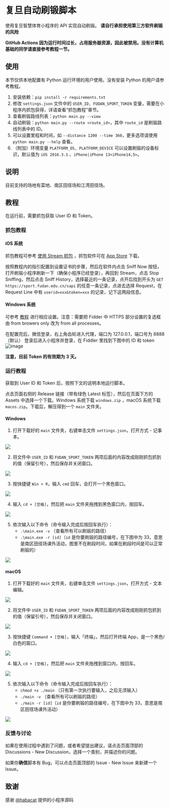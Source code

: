 # 复旦自动刷锻脚本

使用复旦智慧体育小程序的 API 实现自动刷锻。
**请自行承担使用第三方软件刷锻的风险**

**GitHub Actions 因为运行时间过长，占用服务器资源，因此被禁用。没有计算机基础的同学请直接参考教程一节。**

## 使用

本节仅供本地配置有 Python 运行环境的用户使用。没有安装 Python 的用户请参考教程。

1. 安装依赖：`pip install -r requirements.txt`
1. 修改 `settings.json` 文件中的 `USER_ID, FUDAN_SPORT_TOKEN` 变量，需要在小程序内抓包获得，详请查看“抓包教程”章节。
1. 查看刷锻路线列表：`python main.py --view`
1. 自动刷锻：`python main.py --route <route_id>`，其中 `route_id` 是刷锻路线列表中的 ID。
1. 可以设置里程和时间，如 `--distance 1200 --time 360`，更多选项请使用 `python main.py --help` 查看。
1. （附加）环境变量 `PLATFORM_OS, PLATFORM_DEVICE` 可以设置刷锻的设备标识，默认值为 `iOS 2016.3.1`
  、`iPhone|iPhone 13<iPhone14,5>`。

## 说明

目前支持的场地有菜地、南区田径场和江湾田径场。

## 教程

在运行前，需要抓包获取 User ID 和 Token。

### 抓包教程

#### iOS 系统

抓包教程可参考 [使用 Stream 抓包](https://www.azurew.com/%e8%bf%90%e7%bb%b4%e5%b7%a5%e5%85%b7/8528.html)
，抓包软件可在 [App Store](https://apps.apple.com/cn/app/stream/id1312141691) 下载。

按照教程内的指引配置到设置证书的步骤，然后在软件内点击 Sniff Now 按钮，打开刷锻小程序刷新一下（确保小程序已经登录），再回到
Stream，点击 Stop Sniffing，然后点击 Sniff
History，选择最近的一条记录，点开后找到开头为 `GET https://sport.fudan.edu.cn/sapi` 的任意一条记录，点进去选择 Request，在
Request Line 中有 `userid=xxx&token=xxx` 的记录，记下这两段信息。

#### Windows 系统

可参考 [教程](https://juejin.cn/post/6920993581758939150/) 进行相应设置。注意：需要把 Fidder 中 HTTPS 部分设置的复选框由
from browers only 改为 from all processes。

在配置完后，微信登录，右上角齿轮进入代理，端口为 127.0.0.1，端口号为 8888（默认）
登录后进入小程序并登录，在 Fiddler 里找到下图中的 ID 和 token
![image](https://user-images.githubusercontent.com/51439899/226794395-42eca333-fb65-4e29-a2cb-b8ce3fd13221.png)

**注意，目前 Token 的有效期为 3 天。**

### 运行教程

获取到 User ID 和 Token 后，按照下文的说明本地运行脚本。

点击页面右侧的 Release 链接（带有绿色 Latest 标签），然后在页面下方的 Assets 中选择一个下载。Windows 系统下载 `windows.zip`
，macOS 系统下载 `macos.zip`。下载后，解压得到一个 `main` 文件夹。

#### Windows

1. 打开下载好的 `main` 文件夹，右键单击文件 `settings.json`，打开方式 - 记事本。

![](https://github.com/fsy2001/fudan-sport-automator/assets/55231108/81a1a320-3d85-4236-a204-4380ee4545ea)

2. 将文件中 `USER_ID` 和 `FUDAN_SPORT_TOKEN`
两项后面的内容改成刚刚抓包抓到的值（保留引号），然后保存并关闭窗口。

![](https://github.com/fsy2001/fudan-sport-automator/assets/55231108/810afd57-43ff-4904-86a2-1865b6564b31)

3. 按快捷键 `Win + R`，输入 `cmd` 回车，会打开一个黑色窗口。

![](https://github.com/fsy2001/fudan-sport-automator/assets/55231108/76d4305f-c938-4b23-bb78-dd2390179e9f)

4. 输入 `cd + [空格]`，然后把 `main` 文件夹拖拽到黑色窗口内，按回车。

![](https://github.com/fsy2001/fudan-sport-automator/assets/55231108/3c7ab9db-9212-468b-b50b-c8f92538308e)

5. 依次输入以下命令（命令输入完成后按回车执行）：
   - `.\main.exe -v` （查看所有可以刷锻的路径）
   - `.\main.exe -r [id]`（`id` 是你要刷锻的路径编号，在下图中为 33，意思是南区田径场课外活动，图里不在刷段时间，如果在刷段时间是可以正常刷锻的）

![](https://github.com/fsy2001/fudan-sport-automator/assets/55231108/aacd8fc6-4bb0-4b40-bf11-ae7837bba047)


#### macOS

1. 打开下载好的 `main` 文件夹，右键单击文件 `settings.json`，打开方式 - 文本编辑。

![](https://github.com/fsy2001/fudan-sport-automator/assets/55231108/0a1557d3-e858-4d7d-b37e-ce7b8a59d0cc)

2. 将文件中 `USER_ID` 和 `FUDAN_SPORT_TOKEN`
两项后面的内容改成刚刚抓包抓到的值（保留引号），然后保存并关闭窗口。

![](https://github.com/fsy2001/fudan-sport-automator/assets/55231108/f7686126-0361-4e2d-bc71-8a8ad228a91a)

3. 按快捷键 `Command + [空格]`，输入「终端」，然后打开终端 App，是一个黑色/白色的窗口。

![](https://github.com/fsy2001/fudan-sport-automator/assets/55231108/515e7c36-437a-4c80-834b-7d59388ed1aa)

4. 输入 `cd + [空格]`，然后把 `main` 文件夹拖拽到窗口内，按回车。

![](https://github.com/fsy2001/fudan-sport-automator/assets/55231108/bb0c16e1-ea9a-436a-8114-6fb492d407a9)

5. 依次输入以下命令（命令输入完成后按回车执行）：
   - `chmod +x ./main` （只有第一次执行要输入，之后无须输入）
   - `./main -v` （查看所有可以刷锻的路径）
   - `./main -r [id]`（`id` 是你要刷锻的路径编号，在下图中为 33，意思是南区田径场课外活动）

![](https://github.com/fsy2001/fudan-sport-automator/assets/55231108/85f64e7e-5f2e-4c52-9899-8172f79a9cbc)

### 反馈与讨论

如果在使用过程中遇到了问题，或者希望提出建议，请点击页面顶部的 Discussions - New Discussion，选择一个类别，并描述你的问题。

如果你**确信**脚本有 Bug，可以点击页面顶部的 Issue - New Issue 来新建一个 Issue。

## 致谢

感谢 [@habacat](https://github.com/habacat) 提供的小程序源码




